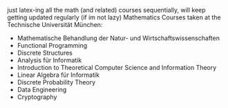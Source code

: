 just latex-ing all the math (and related) courses sequentially, will keep getting updated regularly (if im not lazy)
Mathematics Courses taken at the Technische Universität München:
- Mathematische Behandlung der Natur- und Wirtschaftswissenschaften 
- Functional Programming
- Discrete Structures
- Analysis für Informatik
- Introduction to Theoretical Computer Science and Information Theory
- Linear Algebra für Informatik
- Discrete Probability Theory
- Data Engineering
- Cryptography


